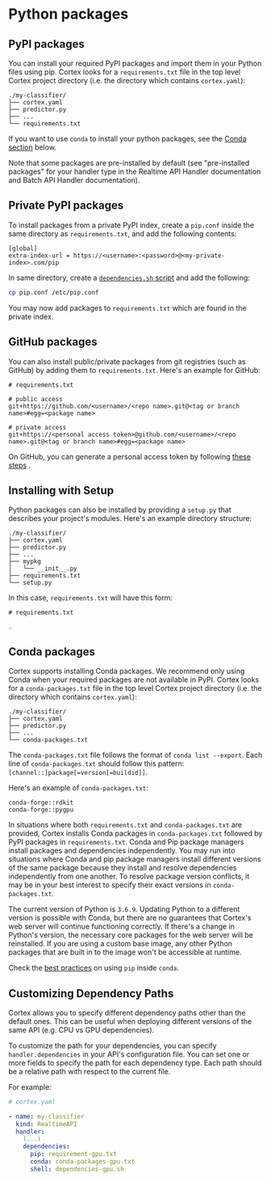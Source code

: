 # Python packages

## PyPI packages

You can install your required PyPI packages and import them in your Python files using pip. Cortex looks for
a `requirements.txt` file in the top level Cortex project directory (i.e. the directory which contains `cortex.yaml`):

```text
./my-classifier/
├── cortex.yaml
├── predictor.py
├── ...
└── requirements.txt
```

If you want to use `conda` to install your python packages, see the [Conda section](#conda-packages) below.

Note that some packages are pre-installed by default (see "pre-installed packages" for your handler type in the
Realtime API Handler documentation and Batch API Handler documentation).

## Private PyPI packages

To install packages from a private PyPI index, create a `pip.conf` inside the same directory as `requirements.txt`, and
add the following contents:

```text
[global]
extra-index-url = https://<username>:<password>@<my-private-index>.com/pip
```

In same directory, create a [`dependencies.sh` script](system-packages.md) and add the following:

```bash
cp pip.conf /etc/pip.conf
```

You may now add packages to `requirements.txt` which are found in the private index.

## GitHub packages

You can also install public/private packages from git registries (such as GitHub) by adding them to `requirements.txt`.
Here's an example for GitHub:

```text
# requirements.txt

# public access
git+https://github.com/<username>/<repo name>.git@<tag or branch name>#egg=<package name>

# private access
git+https://<personal access token>@github.com/<username>/<repo name>.git@<tag or branch name>#egg=<package name>
```

On GitHub, you can generate a personal access token by
following [these steps](https://help.github.com/en/github/authenticating-to-github/creating-a-personal-access-token-for-the-command-line)
.

## Installing with Setup

Python packages can also be installed by providing a `setup.py` that describes your project's modules. Here's an example
directory structure:

```text
./my-classifier/
├── cortex.yaml
├── predictor.py
├── ...
├── mypkg
│   └── __init__.py
├── requirements.txt
└── setup.py
```

In this case, `requirements.txt` will have this form:

```text
# requirements.txt

.
```

## Conda packages

Cortex supports installing Conda packages. We recommend only using Conda when your required packages are not available
in PyPI. Cortex looks for a `conda-packages.txt` file in the top level Cortex project directory (i.e. the directory
which contains `cortex.yaml`):

```text
./my-classifier/
├── cortex.yaml
├── predictor.py
├── ...
└── conda-packages.txt
```

The `conda-packages.txt` file follows the format of `conda list --export`. Each line of `conda-packages.txt` should
follow this pattern: `[channel::]package[=version[=buildid]]`.

Here's an example of `conda-packages.txt`:

```text
conda-forge::rdkit
conda-forge::pygpu
```

In situations where both `requirements.txt` and `conda-packages.txt` are provided, Cortex installs Conda packages
in `conda-packages.txt` followed by PyPI packages in `requirements.txt`. Conda and Pip package managers install packages
and dependencies independently. You may run into situations where Conda and pip package managers install different
versions of the same package because they install and resolve dependencies independently from one another. To resolve
package version conflicts, it may be in your best interest to specify their exact versions in `conda-packages.txt`.

The current version of Python is `3.6.9`. Updating Python to a different version is possible with Conda, but there are
no guarantees that Cortex's web server will continue functioning correctly. If there's a change in Python's version, the
necessary core packages for the web server will be reinstalled. If you are using a custom base image, any other Python
packages that are built in to the image won't be accessible at runtime.

Check the [best practices](https://www.anaconda.com/using-pip-in-a-conda-environment/) on using `pip` inside `conda`.

## Customizing Dependency Paths

Cortex allows you to specify different dependency paths other than the default ones. This can be useful when deploying
different versions of the same API (e.g. CPU vs GPU dependencies).

To customize the path for your dependencies, you can specify `handler.dependencies` in your API's configuration file. You can set
one or more fields to specify the path for each dependency type. Each path should be a relative path with respect to the current file.

For example:

```yaml
# cortex.yaml

- name: my-classifier
  kind: RealtimeAPI
  handler:
    (...)
    dependencies:
      pip: requirement-gpu.txt
      conda: conda-packages-gpu.txt
      shell: dependencies-gpu.sh
```
